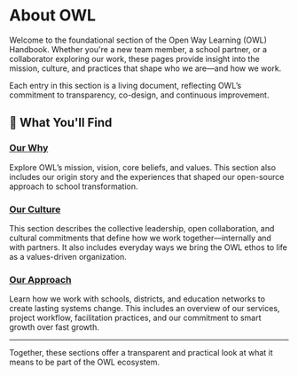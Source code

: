 # About OWL

Welcome to the foundational section of the Open Way Learning (OWL) Handbook. Whether you're a new team member, a school partner, or a collaborator exploring our work, these pages provide insight into the mission, culture, and practices that shape who we are—and how we work.

Each entry in this section is a living document, reflecting OWL’s commitment to transparency, co-design, and continuous improvement.

## 📌 What You'll Find

### [Our Why](our-why.md)
Explore OWL’s mission, vision, core beliefs, and values. This section also includes our origin story and the experiences that shaped our open-source approach to school transformation.

### [Our Culture](our-culture.md)
This section describes the collective leadership, open collaboration, and cultural commitments that define how we work together—internally and with partners. It also includes everyday ways we bring the OWL ethos to life as a values-driven organization.

### [Our Approach](our-approach.md)
Learn how we work with schools, districts, and education networks to create lasting systems change. This includes an overview of our services, project workflow, facilitation practices, and our commitment to smart growth over fast growth.

---

Together, these sections offer a transparent and practical look at what it means to be part of the OWL ecosystem.
